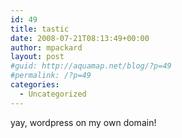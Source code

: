 ```yaml
---
id: 49
title: tastic
date: 2008-07-21T08:13:49+00:00
author: mpackard
layout: post
#guid: http://aquamap.net/blog/?p=49
#permalink: /?p=49
categories:
  - Uncategorized
---
```

yay, wordpress on my own domain!
